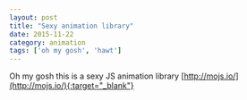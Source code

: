 ```yaml
---
layout: post
title: "Sexy animation library"
date: 2015-11-22
category: animation
tags: ['oh my gosh', 'hawt']
---
```


Oh my gosh this is a sexy JS animation library [http://mojs.io/](http://mojs.io/){:target="_blank"}